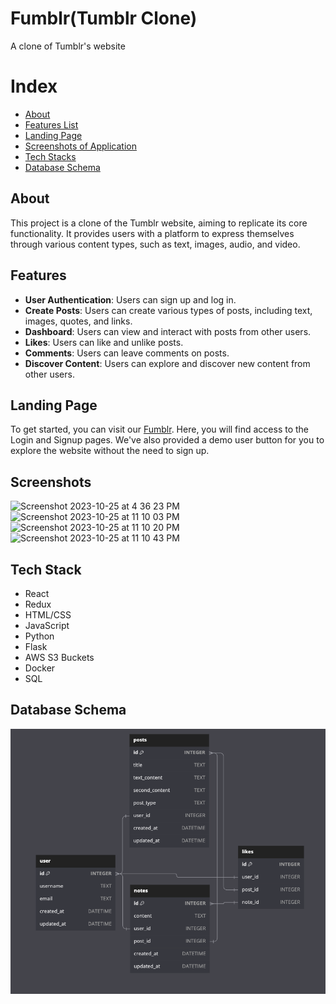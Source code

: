 # Fumblr(Tumblr Clone)

A clone of Tumblr's website

# Index 

- [About](#about)
- [Features List](#features)
- [Landing Page](#landing-page)
- [Screenshots of Application](#screenshots)
- [Tech Stacks](#tech-stack)
- [Database Schema](#database-schema)
<!-- - [API Routes Document](#api-routes-document) -->
<!-- - [React Components List](#react-components-list) -->
<!-- - [Frontend Routes Document](#frontend-routes-document) -->

## About

This project is a clone of the Tumblr website, aiming to replicate its core functionality. It provides users with a platform to express themselves through various content types, such as text, images, audio, and video.


## Features

- **User Authentication**: Users can sign up and log in.
- **Create Posts**: Users can create various types of posts, including text, images, quotes, and links.
- **Dashboard**: Users can view and interact with posts from other users.
- **Likes**: Users can like and unlike posts.
- **Comments**: Users can leave comments on posts.
- **Discover Content**: Users can explore and discover new content from other users.


## Landing Page

To get started, you can visit our [Fumblr](https://fumblr-project.onrender.com/). 
 Here,  you will find access to the Login and Signup pages. 
We've also provided a demo user button for you to explore the website without the need to sign up.



## Screenshots 
![Screenshot 2023-10-25 at 4 36 23 PM](https://github.com/kmc369/FumblrProject/assets/114263285/a0f596cc-909b-4440-a1b5-8789256c83ee)
![Screenshot 2023-10-25 at 11 10 03 PM](https://github.com/kmc369/FumblrProject/assets/114263285/a8308a18-6110-4673-aae6-bde55cc0a19a)
![Screenshot 2023-10-25 at 11 10 20 PM](https://github.com/kmc369/FumblrProject/assets/114263285/a64c57ec-0eac-4435-8f0c-183f98371607)
![Screenshot 2023-10-25 at 11 10 43 PM](https://github.com/kmc369/FumblrProject/assets/114263285/89517f5b-5e19-4185-a5aa-bcf62568d382)


## Tech Stack

- React
- Redux
- HTML/CSS
- JavaScript
- Python
- Flask
- AWS S3 Buckets
- Docker
- SQL

## Database Schema
![Database Schema](./react-app/public/database-schema.png)
